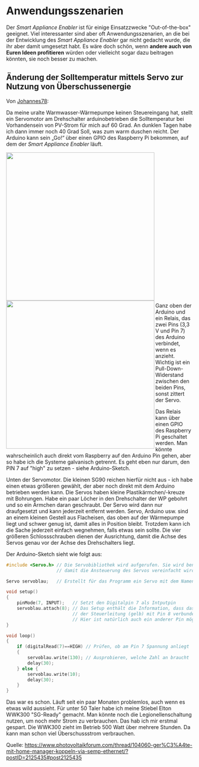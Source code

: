 # Anwendungsszenarien

Der *Smart Appliance Enabler* ist für einige Einsatzzwecke "Out-of-the-box" geeignet. Viel interessanter sind aber oft Anwendungsszenarien, an die bei der Entwicklung des *Smart Appliance Enabler* gar nicht gedacht wurde, die ihr aber damit umgesetzt habt. Es wäre doch schön, wenn **andere auch von Euren Ideen profitieren** würden oder vielleicht sogar dazu beitragen könnten, sie noch besser zu machen.

## Änderung der Solltemperatur mittels Servo zur Nutzung von Überschussenergie

Von [Johannes78](https://www.photovoltaikforum.com/core/user/123174-johannes78/):

Da meine uralte Warmwasser-Wärmepumpe keinen Steuereingang hat, stellt ein Servomotor am Drehschalter arduinobetrieben die Solltemperatur bei Vorhandensein von PV-Strom für mich auf 60 Grad. An dunklen Tagen habe ich dann immer noch 40 Grad Soll, was zum warm duschen reicht. Der Arduino kann sein „Go!“ über einen GPIO des Raspberry Pi bekommen, auf dem der *Smart Appliance Enabler* läuft.

<div>
<a href="../pics/user/IMG_0733.jpeg"><img align="left" src="../pics/user/IMG_0733.jpeg" width="400"></a>
<a href="../pics/user/IMG_0736.jpeg"><img align="left" src="../pics/user/IMG_0736.jpeg" width="400"></a>
</div><br><br><br><br><br><br><br><br><br><br><br><br><br><br><br><br><br><br><br><br><br><br><br>

Ganz oben der Arduino und ein Relais, das zwei Pins (3,3 V und Pin 7) des Arduino verbindet, wenn es anzieht. Wichtig ist ein Pull-Down-Widerstand zwischen den beiden Pins, sonst zittert der Servo.

Das Relais kann über einen GPIO des Raspberry Pi geschaltet werden. Man könnte wahrscheinlich auch direkt vom Raspberry auf den Arduino Pin gehen, aber so habe ich die Systeme galvanisch getrennt. Es geht eben nur darum, den PIN 7 auf "high" zu setzen - siehe Arduino-Sketch.

Unten der Servomotor. Die kleinen SG90 reichen hierfür nicht aus - ich habe einen etwas größeren gewählt, der aber noch direkt mit dem Arduino betrieben werden kann. Die Servos haben kleine Plastikärmchen/-kreuze mit Bohrungen. Habe ein paar Löcher in den Drehschalter der WP gebohrt und so ein Ärmchen daran geschraubt. Der Servo wird dann nur draufgesetzt und kann jederzeit entfernt werden. Servo, Arduino usw. sind an einem kleinen Gestell aus Flacheisen, das oben auf der Wärmepumpe liegt und schwer genug ist, damit alles in Position bleibt. Trotzdem kann ich die Sache jederzeit einfach wegnehmen, falls etwas sein sollte. Die vier größeren Schlossschrauben dienen der Ausrichtung, damit die Achse des Servos genau vor der Achse des Drehschalters liegt.

Der Arduino-Sketch sieht wie folgt aus:

```cpp
#include <Servo.h> // Die Servobibliothek wird aufgerufen. Sie wird benötigt, 
                   // damit die Ansteuerung des Servos vereinfacht wird.

Servo servoblau;   // Erstellt für das Programm ein Servo mit dem Namen „servoblau“

void setup() 
{
    pinMode(7, INPUT);   // Setzt den Digitalpin 7 als Intputpin
    servoblau.attach(8); // Das Setup enthält die Information, dass das Servo an
                         // der Steuerleitung (gelb) mit Pin 8 verbunden wird. 
                         // Hier ist natürlich auch ein anderer Pin möglich.
}

void loop()
{
    if (digitalRead(7)==HIGH) // Prüfen, ob am Pin 7 Spannung anliegt
    {
        servoblau.write(130); // Ausprobieren, welche Zahl an braucht
        delay(30); 
    } else {
        servoblau.write(10);
        delay(30);
    }
}
```

Das war es schon. Läuft seit ein paar Monaten problemlos, auch wenn es etwas wild aussieht. Für unter 50 Taler habe ich meine Stiebel Elton WWK300 "SG-Ready" gemacht. Man könnte noch die Legionellenschaltung nutzen, um noch mehr Strom zu verbrauchen. Das hab ich mir erstmal gespart. Die WWK300 zieht im Betrieb 500 Watt über mehrere Stunden. Da kann man schon viel Überschussstrom verbrauchen.

Quelle: https://www.photovoltaikforum.com/thread/104060-ger%C3%A4te-mit-home-manager-koppeln-via-semp-ethernet/?postID=2125435#post2125435
